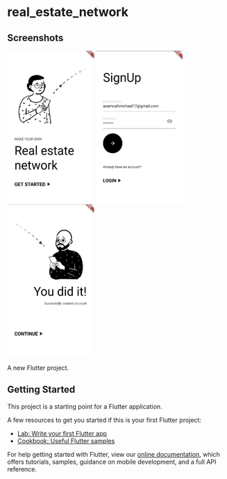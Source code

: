 # real_estate_network

## Screenshots
<img src="ss/ss1.jpg" height="350" width="200"> <img src="ss/ss2.jpg" height="350" width="200"> <img src="ss/ss3.jpg" height="350" width="200">

A new Flutter project.

## Getting Started

This project is a starting point for a Flutter application.

A few resources to get you started if this is your first Flutter project:

- [Lab: Write your first Flutter app](https://flutter.dev/docs/get-started/codelab)
- [Cookbook: Useful Flutter samples](https://flutter.dev/docs/cookbook)

For help getting started with Flutter, view our
[online documentation](https://flutter.dev/docs), which offers tutorials,
samples, guidance on mobile development, and a full API reference.
